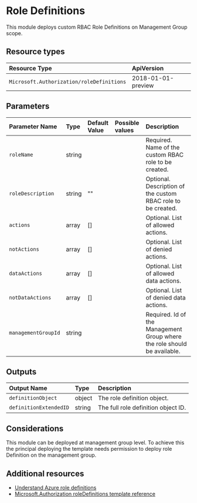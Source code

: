 # Role Definitions

This module deploys custom RBAC Role Definitions on Management Group scope.

## Resource types

|Resource Type|ApiVersion|
|:--|:--|
|`Microsoft.Authorization/roleDefinitions`|2018-01-01-preview|

## Parameters

| Parameter Name | Type | Default Value | Possible values | Description |
| :-             | :-   | :-            | :-              | :-          |
| `roleName` | string | | | Required. Name of the custom RBAC role to be created.
| `roleDescription` | string | "" | | Optional. Description of the custom RBAC role to be created.
| `actions` | array | [] | | Optional. List of allowed actions.
| `notActions` | array | [] | | Optional. List of denied actions.
| `dataActions` | array | [] | | Optional. List of allowed data actions.
| `notDataActions` | array | [] | | Optional. List of denied data actions.
| `managementGroupId` | string | | | Required. Id of the Management Group where the role should be available.

## Outputs

| Output Name | Type | Description |
| :-- | :-- | :-- |
| `definitionObject` | object | The role definition object. |
| `definitionExtendedID` | string | The full role definition object ID. |

## Considerations

This module can be deployed at management group level.
To achieve this the principal deploying the template needs permission to deploy role Definition on the management group.

## Additional resources

- [Understand Azure role definitions](https://docs.microsoft.com/en-us/azure/role-based-access-control/role-definitions)
- [Microsoft.Authorization roleDefinitions template reference](https://docs.microsoft.com/en-us/azure/templates/microsoft.authorization/2018-01-01-preview/roledefinitions)
